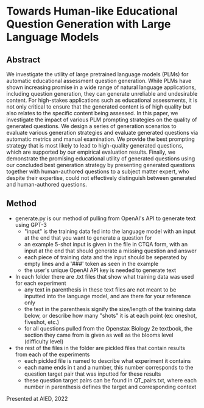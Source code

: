 # Towards Human-like Educational Question Generation with Large Language Models

## Abstract
We investigate the utility of large pretrained language models (PLMs) for automatic educational assessment question generation. While PLMs have shown increasing promise in a wide range of natural language applications, including question generation, they can generate unreliable and undesirable content. For high-stakes applications such as educational assessments, it is not only critical to ensure that the generated content is of high quality but also relates to the specific content being assessed. In this paper, we investigate the impact of various PLM prompting strategies on the quality of generated questions. We design a series of generation scenarios to evaluate various generation strategies and evaluate generated questions via automatic metrics and manual examination. We provide the best prompting strategy that is most likely to lead to high-quality generated questions, which are supported by our empirical evaluation results. Finally, we demonstrate the promising educational utility of generated questions using our concluded best generation strategy by presenting generated questions together with human-authored questions to a subject matter expert, who despite their expertise, could not effectively distinguish between generated and human-authored questions.


## Method

- generate.py is our method of pulling from OpenAI's API to generate text using GPT-3
  - "input" is the training data fed into the language model with an input at the end that you want to generate a question for
  - an example 5-shot input is given in the file in CTQA form, with an input at the end that should generate a missing question and answer
  - each piece of training data and the input should be seperated by empty lines and a '###' token as seen in the example
  - the user's unique OpenAI API key is needed to generate text
- In each folder there are .txt files that show what training data was used for each experiment
  - any text in parenthesis in these text files are not meant to be inputted into the language model, and are there for your reference only
  - the text in the parenthesis signify the size/length of the training data below, or describe how many "shots" it is at each point (ex: oneshot, fiveshot, etc.)
  - for all questions pulled from the Openstax Biology 2e textbook, the section they came from is given as well as the blooms level (difficulty level)
- the rest of the files in the folder are pickled files that contain results from each of the experiments
  - each pickled file is named to describe what experiment it contains
  - each name ends in t and a number, this number corresponds to the question target pair that was inputted for these results
  - these question target pairs can be found in QT_pairs.txt, where each number in parenthesis defines the target and corresponding context


Presented at AIED, 2022
